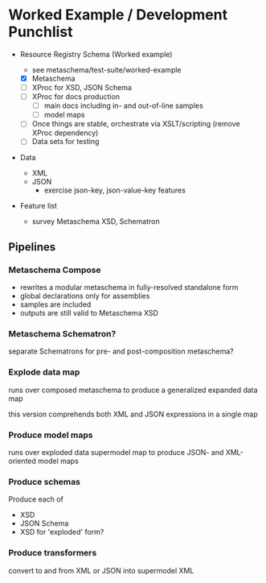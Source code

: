 # Worked Example / Development Punchlist

- Resource Registry Schema (Worked example)
  - see metaschema/test-suite/worked-example
  - [x] Metaschema
  - [ ] XProc for XSD, JSON Schema
  - [ ] XProc for docs production
      - [ ] main docs including in- and out-of-line samples
      - [ ] model maps
  - [ ] Once things are stable, orchestrate via XSLT/scripting (remove XProc dependency) 
  - [ ] Data sets for testing

- Data
    - XML
    - JSON
      - exercise json-key, json-value-key features

- Feature list
  - survey Metaschema XSD, Schematron
  
## Pipelines

### Metaschema Compose

- rewrites a modular metaschema in fully-resolved standalone form
- global declarations only for assemblies
- samples are included
- outputs are still valid to Metaschema XSD

### Metaschema Schematron?
  
separate Schematrons for pre- and post-composition metaschema?

### Explode data map

runs over composed metaschema to produce a generalized expanded data map

this version comprehends both XML and JSON expressions in a single map

### Produce model maps

runs over exploded data supermodel map to produce JSON- and XML-oriented model maps

### Produce schemas

Produce each of

- XSD
- JSON Schema
- XSD for 'exploded' form?

### Produce transformers

convert to and from XML or JSON into supermodel XML